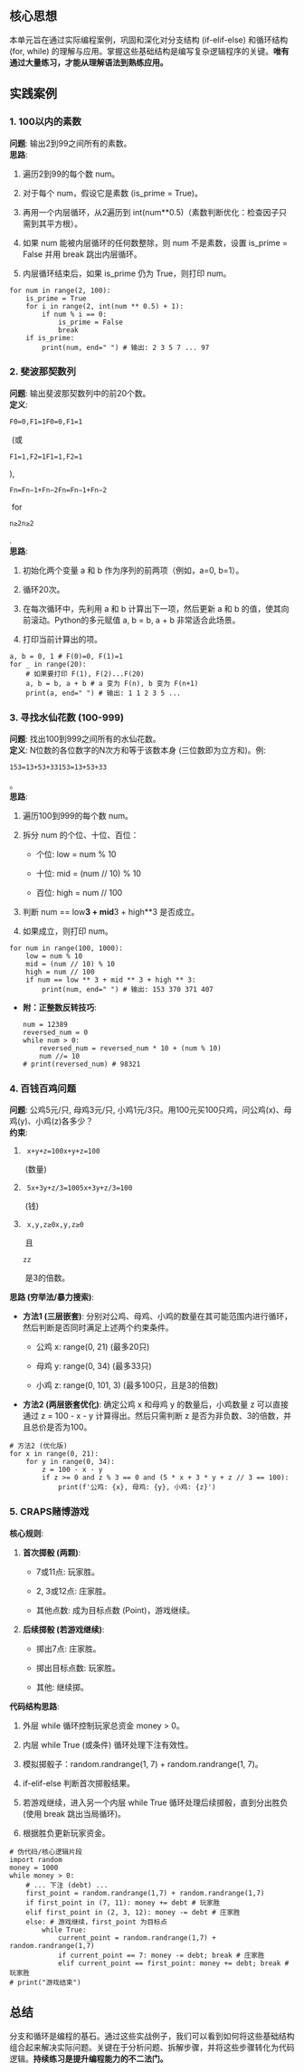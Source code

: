## 核心思想

本单元旨在通过实际编程案例，巩固和深化对分支结构 (if-elif-else) 和循环结构 (for, while) 的理解与应用。掌握这些基础结构是编写复杂逻辑程序的关键。**唯有通过大量练习，才能从理解语法到熟练应用。**

## 实践案例

### 1. 100以内的素数

**问题**: 输出2到99之间所有的素数。  
**思路**:

1. 遍历2到99的每个数 num。
    
2. 对于每个 num，假设它是素数 (is_prime = True)。
    
3. 再用一个内层循环，从2遍历到 int(num**0.5)（素数判断优化：检查因子只需到其平方根）。
    
4. 如果 num 能被内层循环的任何数整除，则 num 不是素数，设置 is_prime = False 并用 break 跳出内层循环。
    
5. 内层循环结束后，如果 is_prime 仍为 True，则打印 num。
    

```
for num in range(2, 100):
    is_prime = True
    for i in range(2, int(num ** 0.5) + 1):
        if num % i == 0:
            is_prime = False
            break
    if is_prime:
        print(num, end=" ") # 输出: 2 3 5 7 ... 97
```


### 2. 斐波那契数列

**问题**: 输出斐波那契数列中的前20个数。  
**定义**: 

```
F0=0,F1=1F0​=0,F1​=1
```

 (或 

```
F1=1,F2=1F1​=1,F2​=1
```

), 

```
Fn=Fn−1+Fn−2Fn​=Fn−1​+Fn−2​
```

 for 

```
n≥2n≥2
```

.  
**思路**:

1. 初始化两个变量 a 和 b 作为序列的前两项（例如，a=0, b=1）。
    
2. 循环20次。
    
3. 在每次循环中，先利用 a 和 b 计算出下一项，然后更新 a 和 b 的值，使其向前滚动。Python的多元赋值 a, b = b, a + b 非常适合此场景。
    
4. 打印当前计算出的项。
    

```
a, b = 0, 1 # F(0)=0, F(1)=1
for _ in range(20):
    # 如果要打印 F(1), F(2)...F(20)
    a, b = b, a + b # a 变为 F(n), b 变为 F(n+1)
    print(a, end=" ") # 输出: 1 1 2 3 5 ...
```


### 3. 寻找水仙花数 (100-999)

**问题**: 找出100到999之间所有的水仙花数。  
**定义**: N位数的各位数字的N次方和等于该数本身 (三位数即为立方和)。例: 

```
153=13+53+33153=13+53+33
```

。  
**思路**:

1. 遍历100到999的每个数 num。
    
2. 拆分 num 的个位、十位、百位：
    
    - 个位: low = num % 10
        
    - 十位: mid = (num // 10) % 10
        
    - 百位: high = num // 100
        
3. 判断 num == low**3 + mid**3 + high**3 是否成立。
    
4. 如果成立，则打印 num。
    

```
for num in range(100, 1000):
    low = num % 10
    mid = (num // 10) % 10
    high = num // 100
    if num == low ** 3 + mid ** 3 + high ** 3:
        print(num, end=" ") # 输出: 153 370 371 407
```



- **附：正整数反转技巧**:
    
    ```
    num = 12389
    reversed_num = 0
    while num > 0:
        reversed_num = reversed_num * 10 + (num % 10)
        num //= 10
    # print(reversed_num) # 98321
    ```
    

### 4. 百钱百鸡问题

**问题**: 公鸡5元/只, 母鸡3元/只, 小鸡1元/3只。用100元买100只鸡，问公鸡(x)、母鸡(y)、小鸡(z)各多少？  
**约束**:

1. ```
    x+y+z=100x+y+z=100
    ```
    
     (数量)
    
2. ```
    5x+3y+z/3=1005x+3y+z/3=100
    ```
    
     (钱)
    
3. ```
    x,y,z≥0x,y,z≥0
    ```
    
     且 
    
    ```
    zz
    ```
    
     是3的倍数。
    

**思路 (穷举法/暴力搜索)**:

- **方法1 (三层嵌套)**: 分别对公鸡、母鸡、小鸡的数量在其可能范围内进行循环，然后判断是否同时满足上述两个约束条件。
    
    - 公鸡 x: range(0, 21) (最多20只)
        
    - 母鸡 y: range(0, 34) (最多33只)
        
    - 小鸡 z: range(0, 101, 3) (最多100只，且是3的倍数)
        
- **方法2 (两层嵌套优化)**: 确定公鸡 x 和母鸡 y 的数量后，小鸡数量 z 可以直接通过 z = 100 - x - y 计算得出。然后只需判断 z 是否为非负数、3的倍数，并且总价是否为100。
    

```
# 方法2 (优化版)
for x in range(0, 21):
    for y in range(0, 34):
        z = 100 - x - y
        if z >= 0 and z % 3 == 0 and (5 * x + 3 * y + z // 3 == 100):
            print(f'公鸡: {x}, 母鸡: {y}, 小鸡: {z}')
```



### 5. CRAPS赌博游戏

**核心规则**:

1. **首次掷骰 (两颗)**:
    
    - 7或11点: 玩家胜。
        
    - 2, 3或12点: 庄家胜。
        
    - 其他点数: 成为目标点数 (Point)，游戏继续。
        
2. **后续掷骰 (若游戏继续)**:
    
    - 掷出7点: 庄家胜。
        
    - 掷出目标点数: 玩家胜。
        
    - 其他: 继续掷。
        

**代码结构思路**:

1. 外层 while 循环控制玩家总资金 money > 0。
    
2. 内层 while True (或条件) 循环处理下注有效性。
    
3. 模拟掷骰子：random.randrange(1, 7) + random.randrange(1, 7)。
    
4. if-elif-else 判断首次掷骰结果。
    
5. 若游戏继续，进入另一个内层 while True 循环处理后续掷骰，直到分出胜负 (使用 break 跳出当局循环)。
    
6. 根据胜负更新玩家资金。
    

```
# 伪代码/核心逻辑片段
import random
money = 1000
while money > 0:
    # ... 下注 (debt) ...
    first_point = random.randrange(1,7) + random.randrange(1,7)
    if first_point in (7, 11): money += debt # 玩家胜
    elif first_point in (2, 3, 12): money -= debt # 庄家胜
    else: # 游戏继续，first_point 为目标点
        while True:
            current_point = random.randrange(1,7) + random.randrange(1,7)
            if current_point == 7: money -= debt; break # 庄家胜
            elif current_point == first_point: money += debt; break # 玩家胜
# print("游戏结束")
```

## 总结

分支和循环是编程的基石。通过这些实战例子，我们可以看到如何将这些基础结构组合起来解决实际问题。关键在于分析问题、拆解步骤，并将这些步骤转化为代码逻辑。**持续练习是提升编程能力的不二法门。**